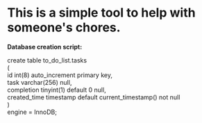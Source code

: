 <h1>This is a simple tool to help with someone's chores.</h1>

<strong>Database creation script:</strong>

create table to_do_list.tasks<br>
(<br>
    id           int(8) auto_increment
        primary key,<br>
    task         varchar(256)                           null,<br>
    completion   tinyint(1) default 0                   null,<br>
    created_time timestamp  default current_timestamp() not null<br>
)<br>
    engine = InnoDB;

